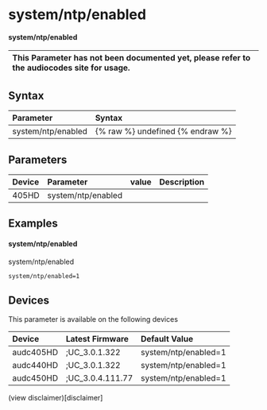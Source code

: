 ﻿---
description: system/ntp/enabled
search: false
---

# system/ntp/enabled

#### system/ntp/enabled


| This Parameter has not been documented yet, please refer to the audiocodes site for usage.  |
| :--- |

## Syntax
| Parameter | Syntax |
| :--- | :--- |
|system/ntp/enabled | {% raw %} undefined {% endraw %} |

## Parameters
|Device|Parameter|value|Description|
|:---|:---|:---|:---|
| 405HD | system/ntp/enabled |  |  |

## Examples
#### system/ntp/enabled

system/ntp/enabled

```
system/ntp/enabled=1
```

## Devices
This parameter is available on the following devices

| Device | Latest Firmware | Default Value |
|:---|:---|:---|
| audc405HD | ;UC_3.0.1.322 | system/ntp/enabled=1 
| audc440HD | ;UC_3.0.1.322 | system/ntp/enabled=1 
| audc450HD | ;UC_3.0.4.111.77 | system/ntp/enabled=1 

(view disclaimer)[disclaimer]
